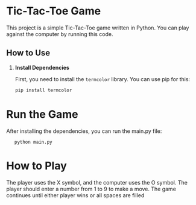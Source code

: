 # Tic-Tac-Toe Game

This project is a simple Tic-Tac-Toe game written in Python. You can play against the computer by running this code.

## How to Use

1. **Install Dependencies**

   First, you need to install the `termcolor` library. You can use pip for this:
   ```bash
   pip install termcolor
# Run the Game

After installing the dependencies, you can run the main.py file:
  ```shell
     python main.py
```
# How to Play

The player uses the X symbol, and the computer uses the O symbol.
The player should enter a number from 1 to 9 to make a move.
The game continues until either player wins or all spaces are filled
